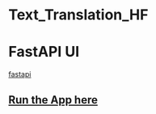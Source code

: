 # Text_Translation_HF

# FastAPI UI
[fastapi](https://github.com/gbiamgaurav/Text_Translation_HF/assets/81230208/2f4b424a-5f97-4589-8c50-01a01ee079f7)

## [Run the App here](https://gbiamgaurav-text-translation.hf.space/docs)
